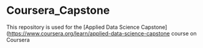 # Coursera_Capstone
This repository is used for the [Applied Data Science Capstone](https://www.coursera.org/learn/applied-data-science-capstone course on Coursera
